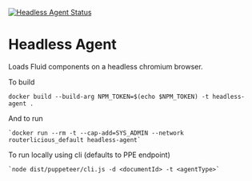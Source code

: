 [![Headless Agent Status](https://offnet.visualstudio.com/_apis/public/build/definitions/0a22f611-6a4a-4416-a1bb-53ed7284aa21/19/badge)](https://offnet.visualstudio.com/officenet/_build/index?definitionId=19)

# Headless Agent
Loads Fluid components on a headless chromium browser.

To build
```
docker build --build-arg NPM_TOKEN=$(echo $NPM_TOKEN) -t headless-agent .
```

And to run
```
`docker run --rm -t --cap-add=SYS_ADMIN --network routerlicious_default headless-agent`
```

To run locally using cli (defaults to PPE endpoint)
```
`node dist/puppeteer/cli.js -d <documentId> -t <agentType>`
```
